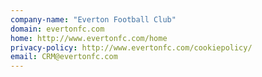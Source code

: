 ```yaml
---
company-name: "Everton Football Club"
domain: evertonfc.com
home: http://www.evertonfc.com/home
privacy-policy: http://www.evertonfc.com/cookiepolicy/
email: CRM@evertonfc.com
---
```




